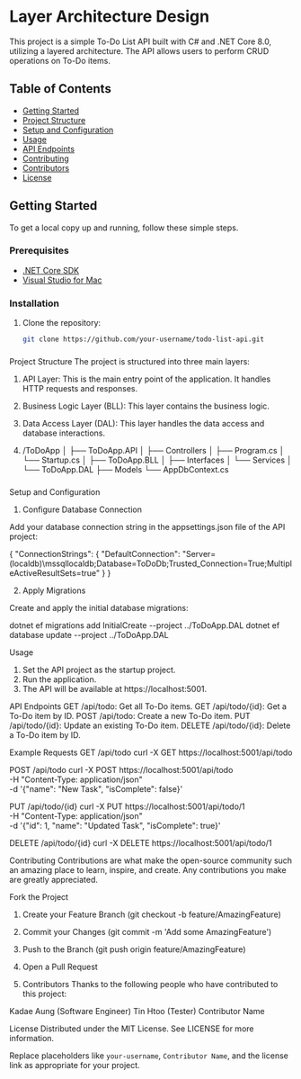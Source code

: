 # Layer Architecture Design

This project is a simple To-Do List API built with C# and .NET Core 8.0, utilizing a layered architecture. The API allows users to perform CRUD operations on To-Do items.

## Table of Contents

- [Getting Started](#getting-started)
- [Project Structure](#project-structure)
- [Setup and Configuration](#setup-and-configuration)
- [Usage](#usage)
- [API Endpoints](#api-endpoints)
- [Contributing](#contributing)
- [Contributors](#contributors)
- [License](#license)

## Getting Started

To get a local copy up and running, follow these simple steps.

### Prerequisites

- [.NET Core SDK](https://dotnet.microsoft.com/download/dotnet-core)
- [Visual Studio for Mac](https://visualstudio.microsoft.com/vs/mac/)

### Installation

1. Clone the repository:
   ```sh
   git clone https://github.com/your-username/todo-list-api.git


###

Project Structure
The project is structured into three main layers:

1. API Layer: This is the main entry point of the application. It handles HTTP requests and responses.
2. Business Logic Layer (BLL): This layer contains the business logic.
3. Data Access Layer (DAL): This layer handles the data access and database interactions.
4. /ToDoApp
│
├── ToDoApp.API
│   ├── Controllers
│   ├── Program.cs
│   └── Startup.cs
│
├── ToDoApp.BLL
│   ├── Interfaces
│   └── Services
│
└── ToDoApp.DAL
    ├── Models
    └── AppDbContext.cs

   ###
   
Setup and Configuration
1. Configure Database Connection

Add your database connection string in the appsettings.json file of the API project:

{
  "ConnectionStrings": {
    "DefaultConnection": "Server=(localdb)\\mssqllocaldb;Database=ToDoDb;Trusted_Connection=True;MultipleActiveResultSets=true"
  }
}

2. Apply Migrations

Create and apply the initial database migrations:

dotnet ef migrations add InitialCreate --project ../ToDoApp.DAL
dotnet ef database update --project ../ToDoApp.DAL

Usage
1. Set the API project as the startup project.
2. Run the application.
3. The API will be available at https://localhost:5001.

API Endpoints
GET /api/todo: Get all To-Do items.
GET /api/todo/{id}: Get a To-Do item by ID.
POST /api/todo: Create a new To-Do item.
PUT /api/todo/{id}: Update an existing To-Do item.
DELETE /api/todo/{id}: Delete a To-Do item by ID.


Example Requests
GET /api/todo
curl -X GET https://localhost:5001/api/todo

POST /api/todo
curl -X POST https://localhost:5001/api/todo \
     -H "Content-Type: application/json" \
     -d '{"name": "New Task", "isComplete": false}'

PUT /api/todo/{id}
curl -X PUT https://localhost:5001/api/todo/1 \
     -H "Content-Type: application/json" \
     -d '{"id": 1, "name": "Updated Task", "isComplete": true}'
     
DELETE /api/todo/{id}
curl -X DELETE https://localhost:5001/api/todo/1

Contributing
Contributions are what make the open-source community such an amazing place to learn, inspire, and create. Any contributions you make are greatly appreciated.

Fork the Project
1. Create your Feature Branch (git checkout -b feature/AmazingFeature)
2. Commit your Changes (git commit -m 'Add some AmazingFeature')
3. Push to the Branch (git push origin feature/AmazingFeature)
4. Open a Pull Request

5. Contributors
Thanks to the following people who have contributed to this project:

Kadae Aung (Software Engineer)
Tin Htoo (Tester)
Contributor Name

License
Distributed under the MIT License. See LICENSE for more information.

Replace placeholders like `your-username`, `Contributor Name`, and the license link as appropriate for your project.





